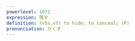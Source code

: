 ```yaml
---
powerlevel: 1072
expression: 隠す
definition: (v5s,vt) to hide; to conceal; (P)
pronunciation: かくす
---
```

